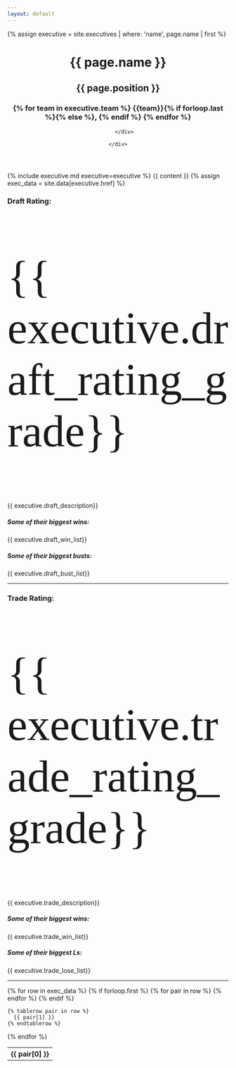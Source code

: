 ```yaml
---
layout: default
---
```


{% assign executive = site.executives | where: 'name', page.name | first %}


<header class="masthead">
    <div class="overlay"></div>
    <div class="container">
        <div class="row">
            <div class="page-heading">
                <h1>{{ page.name }}</h1>
                <h2>{{ page.position }}</h2>
                <h3 class="post-subtitle">
                    {% for team in executive.team  %}
                    {{team}}{% if forloop.last %}{% else %}, {% endif %}
                    {% endfor %}
                </h3>
            </div>
            
        </div>
        
    </div>
    
</header>

{% include executive.md executive=executive %}
            {{ content }}
{% assign exec_data = site.data[executive.href] %}

<div class="container">
  <div class="row">
    <div class="col-md-3">
      <h3> Draft Rating:</h3>
      <p style="font-family: 'OldEnglish';font-size: calc(4rem + 4vw);"> {{ executive.draft_rating_grade}}</h3>
    </div>
    <div class="col-md-9">
      {{ executive.draft_description}}
      <h5>Some of their biggest wins:</h5>
      {{ executive.draft_win_list}}
      <h5>Some of their biggest busts:</h5>
      {{ executive.draft_bust_list}}
    </div>
  </div>
</div>
<hr>

<div class="container">
  <div class="row">
    <div class="col-md-3">
      <h3> Trade Rating:</h3>
      <p style="font-family: 'OldEnglish';font-size: calc(4rem + 4vw);"> {{ executive.trade_rating_grade}}</h3>
    </div>
    <div class="col-md-9">
      {{ executive.trade_description}}
      <h5>Some of their biggest wins:</h5>
      {{ executive.trade_win_list}}
      <h5>Some of their biggest Ls:</h5>
      {{ executive.trade_lose_list}}
    </div>
  </div>
</div>
<hr>
  

<div class="container">
<table class="table table-striped">
  {% for row in exec_data %}
    {% if forloop.first %}
    <tr>
      {% for pair in row %}
        <th>{{ pair[0] }}</th>
      {% endfor %}
    </tr>
    {% endif %}

    {% tablerow pair in row %}
      {{ pair[1] }}
    {% endtablerow %}
  {% endfor %}
</table>
</div>